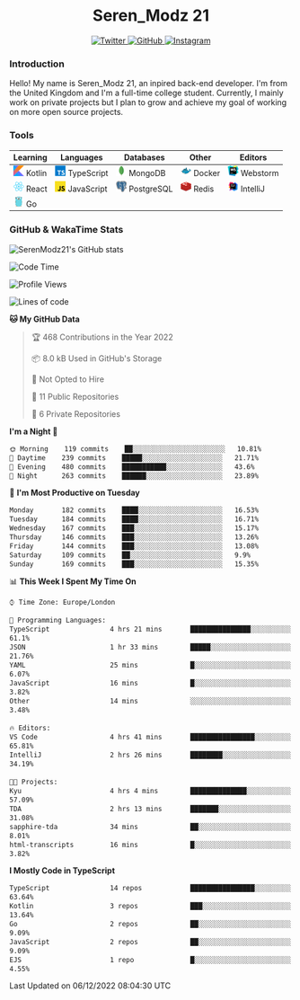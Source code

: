<div align="center">
  <h1>Seren_Modz 21</h1>
  <a href="https://twitter.com/SerenModz21">
    <img alt="Twitter" src="https://img.shields.io/badge/twitter%20-%231DA1F2.svg?&style=for-the-badge&logo=Twitter&logoColor=white">
  </a>
  <a href="https://github.com/SerenModz21">
    <img alt="GitHub" src="https://img.shields.io/badge/github%20-%23121011.svg?&style=for-the-badge&logo=github&logoColor=white">
  </a>
  <a href="https://www.instagram.com/serenmodz21">
    <img alt="Instagram" src="https://img.shields.io/badge/instagram%20-%23E4405F.svg?&style=for-the-badge&logo=Instagram&logoColor=white">
  </a>
</div>

### Introduction

Hello! My name is Seren_Modz 21, an inpired back-end developer. I'm from the United Kingdom and I'm a full-time college student. Currently, I mainly work on private projects but I plan to grow and achieve my goal of working on more open source projects. 

### Tools

 **Learning**                                        | **Languages**                                               | **Databases**                                               | **Other**                                           | **Editors**                                                  
-----------------------------------------------------|-------------------------------------------------------------|-------------------------------------------------------------|-----------------------------------------------------|--------------------------------------------------------------
 <img width="19px" src="./assets/kotlin.svg"> Kotlin | <img width="19px" src="./assets/typescript.svg"> TypeScript | <img width="19px" src="./assets/mongodb.svg"> MongoDB       | <img width="19px" src="./assets/docker.svg"> Docker | <img width="19px" src="./assets/webstorm.svg"> Webstorm      
 <img width="19px" src="./assets/react.svg"> React   | <img width="19px" src="./assets/javascript.svg"> JavaScript | <img width="19px" src="./assets/postgresql.svg"> PostgreSQL | <img width="19px" src="./assets/redis.svg"> Redis   | <img width="19px" src="./assets/intellij-idea.svg"> IntelliJ
 <img width="19px" src="./assets/go.svg"> Go         |                                                             |                                                             |                                                     |                                                                                                               

### GitHub & WakaTime Stats

![SerenModz21's GitHub stats](https://github-readme-stats.vercel.app/api?username=SerenModz21&show_icons=true&theme=dark)

<!--START_SECTION:waka-->
![Code Time](http://img.shields.io/badge/Code%20Time-1%2C604%20hrs%2017%20mins-blue)

![Profile Views](http://img.shields.io/badge/Profile%20Views-10-blue)

![Lines of code](https://img.shields.io/badge/From%20Hello%20World%20I%27ve%20Written-11%20Thousand%20lines%20of%20code-blue)

**🐱 My GitHub Data** 

> 🏆 468 Contributions in the Year 2022
 > 
> 📦 8.0 kB Used in GitHub's Storage 
 > 
> 🚫 Not Opted to Hire
 > 
> 📜 11 Public Repositories 
 > 
> 🔑 6 Private Repositories  
 > 
**I'm a Night 🦉** 

```text
🌞 Morning    119 commits    ██░░░░░░░░░░░░░░░░░░░░░░░   10.81% 
🌆 Daytime    239 commits    █████░░░░░░░░░░░░░░░░░░░░   21.71% 
🌃 Evening    480 commits    ███████████░░░░░░░░░░░░░░   43.6% 
🌙 Night      263 commits    ██████░░░░░░░░░░░░░░░░░░░   23.89%

```
📅 **I'm Most Productive on Tuesday** 

```text
Monday       182 commits    ████░░░░░░░░░░░░░░░░░░░░░   16.53% 
Tuesday      184 commits    ████░░░░░░░░░░░░░░░░░░░░░   16.71% 
Wednesday    167 commits    ███░░░░░░░░░░░░░░░░░░░░░░   15.17% 
Thursday     146 commits    ███░░░░░░░░░░░░░░░░░░░░░░   13.26% 
Friday       144 commits    ███░░░░░░░░░░░░░░░░░░░░░░   13.08% 
Saturday     109 commits    ██░░░░░░░░░░░░░░░░░░░░░░░   9.9% 
Sunday       169 commits    ███░░░░░░░░░░░░░░░░░░░░░░   15.35%

```


📊 **This Week I Spent My Time On** 

```text
⌚︎ Time Zone: Europe/London

💬 Programming Languages: 
TypeScript               4 hrs 21 mins       ███████████████░░░░░░░░░░   61.1% 
JSON                     1 hr 33 mins        █████░░░░░░░░░░░░░░░░░░░░   21.76% 
YAML                     25 mins             █░░░░░░░░░░░░░░░░░░░░░░░░   6.07% 
JavaScript               16 mins             █░░░░░░░░░░░░░░░░░░░░░░░░   3.82% 
Other                    14 mins             ░░░░░░░░░░░░░░░░░░░░░░░░░   3.48%

🔥 Editors: 
VS Code                  4 hrs 41 mins       ████████████████░░░░░░░░░   65.81% 
IntelliJ                 2 hrs 26 mins       ████████░░░░░░░░░░░░░░░░░   34.19%

🐱‍💻 Projects: 
Kyu                      4 hrs 4 mins        ██████████████░░░░░░░░░░░   57.09% 
TDA                      2 hrs 13 mins       ███████░░░░░░░░░░░░░░░░░░   31.08% 
sapphire-tda             34 mins             ██░░░░░░░░░░░░░░░░░░░░░░░   8.01% 
html-transcripts         16 mins             █░░░░░░░░░░░░░░░░░░░░░░░░   3.82%

```

**I Mostly Code in TypeScript** 

```text
TypeScript               14 repos            ████████████████░░░░░░░░░   63.64% 
Kotlin                   3 repos             ███░░░░░░░░░░░░░░░░░░░░░░   13.64% 
Go                       2 repos             ██░░░░░░░░░░░░░░░░░░░░░░░   9.09% 
JavaScript               2 repos             ██░░░░░░░░░░░░░░░░░░░░░░░   9.09% 
EJS                      1 repo              █░░░░░░░░░░░░░░░░░░░░░░░░   4.55%

```



 Last Updated on 06/12/2022 08:04:30 UTC
<!--END_SECTION:waka-->
